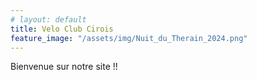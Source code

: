 ```yaml
---
# layout: default
title: Velo Club Cirois
feature_image: "/assets/img/Nuit_du_Therain_2024.png"
---
```


Bienvenue sur notre site !!
